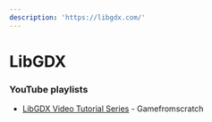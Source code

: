```yaml
---
description: 'https://libgdx.com/'
---
```


# LibGDX

### YouTube playlists

* [LibGDX Video Tutorial Series](https://www.youtube.com/playlist?list=PLS9MbmO_ssyCZ9Tjfay2tOQoaOVoG59Iy) - Gamefromscratch

